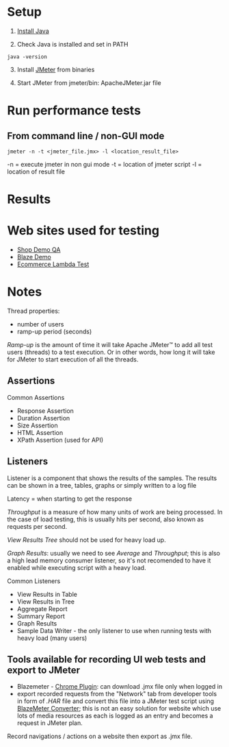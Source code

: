 # Setup

1. [Install Java](https://www.java.com/en/download/help/index_installing.html)

2. Check Java is installed and set in PATH

```
java -version
```

3. Install [JMeter](https://jmeter.apache.org/download_jmeter.cgi) from binaries

4. Start JMeter from jmeter/bin: ApacheJMeter.jar file

# Run performance tests

## From command line / non-GUI mode

```
jmeter -n -t <jmeter_file.jmx> -l <location_result_file>
```

-n = execute jmeter in non gui mode
-t = location of jmeter script
-l = location of result file

# Results

# Web sites used for testing

- [Shop Demo QA](https://shop.demoqa.com/)
- [Blaze Demo](https://blazedemo.com/)
- [Ecommerce Lambda Test](https://ecommerce-playground.lambdatest.io/)

# Notes

Thread properties:
- number of users
- ramp-up period (seconds)

*Ramp-up* is the amount of time it will take Apache JMeter™ to add all test users (threads) to a test execution. Or in other words, how long it will take for JMeter to start execution of all the threads.

## Assertions

Common Assertions
- Response Assertion
- Duration Assertion
- Size Assertion
- HTML Assertion
- XPath Assertion (used for API)

## Listeners

Listener is a component that shows the results of the samples. The results can be shown in a tree, tables, graphs or simply written to a log file

Latency = when starting to get the response

*Throughput* is a measure of how many units of work are being processed. In the case of load testing, this is usually hits per second, also known as requests per second.

*View Results Tree* should not be used for heavy load up.

*Graph Results*: usually we need to see *Average* and *Throughput*; this is also a high lead memory consumer listener, so it's not recomended to have it enabled while executing script with a heavy load.

Common Listeners
- View Results in Table
- View Results in Tree
- Aggregate Report
- Summary Report
- Graph Results
- Sample Data Writer - the only listener to use when running tests with heavy load (many users)

## Tools available for recording UI web tests and export to JMeter
- Blazemeter - [Chrome Plugin](https://chrome.google.com/webstore/detail/blazemeter-the-continuous/mbopgmdnpcbohhpnfglgohlbhfongabi/related?hl=en): can download .jmx file only when logged in
- export recorded requests from the "Network" tab from developer tools in form of *.HAR* file and convert this file into a JMeter test script using [BlazeMeter Converter](https://converter.blazemeter.com/); this is not an easy solution for website which use lots of media resources as each is logged as an entry and becomes a request in JMeter plan.

Record navigations / actions on a website then export as .jmx file.